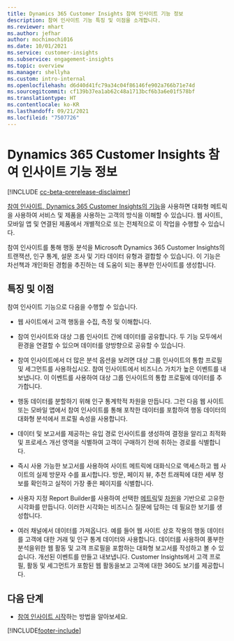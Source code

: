 ```yaml
---
title: Dynamics 365 Customer Insights 참여 인사이트 기능 정보
description: 참여 인사이트 기능 특징 및 이점을 소개합니다.
ms.reviewer: mhart
ms.author: jefhar
author: mochimochi016
ms.date: 10/01/2021
ms.service: customer-insights
ms.subservice: engagement-insights
ms.topic: overview
ms.manager: shellyha
ms.custom: intro-internal
ms.openlocfilehash: d6d40d41fc79a34c04f86146fe902a766b71e74d
ms.sourcegitcommit: cf139b37ea1ab62c48a1713bcf6b3a6e01f578bf
ms.translationtype: HT
ms.contentlocale: ko-KR
ms.lasthandoff: 09/21/2021
ms.locfileid: "7507726"
---
```

# <a name="about-dynamics-365-customer-insights-engagement-insights-capability"></a>Dynamics 365 Customer Insights 참여 인사이트 기능 정보 

[!INCLUDE [cc-beta-prerelease-disclaimer](includes/cc-beta-prerelease-disclaimer.md)]

[참여 인사이트, Dynamics 365 Customer Insights의 기능](https://dynamics.microsoft.com/ai/customer-insights/engagement-insights-capability/)을 사용하면 대화형 메트릭을 사용하여 서비스 및 제품을 사용하는 고객의 방식을 이해할 수 있습니다. 웹 사이트, 모바일 앱 및 연결된 제품에서 개별적으로 또는 전체적으로 이 작업을 수행할 수 있습니다.

참여 인사이트를 통해 행동 분석을 Microsoft Dynamics 365 Customer Insights의 트랜잭션, 인구 통계, 설문 조사 및 기타 데이터 유형과 결합할 수 있습니다. 이 기능은 차선책과 개인화된 경험을 추진하는 데 도움이 되는 풍부한 인사이트를 생성합니다.

## <a name="features-and-benefits"></a>특징 및 이점

참여 인사이트 기능으로 다음을 수행할 수 있습니다.

- 웹 사이트에서 고객 행동을 수집, 측정 및 이해합니다.

- 참여 인사이트와 대상 그룹 인사이트 간에 데이터를 공유합니다. 두 기능 모두에서 환경을 연결할 수 있으며 데이터를 양방향으로 공유할 수 있습니다.

- 참여 인사이트에서 더 많은 분석 옵션을 보려면 대상 그룹 인사이트의 통합 프로필 및 세그먼트를 사용하십시오. 참여 인사이트에서 비즈니스 가치가 높은 이벤트를 내보냅니다. 이 이벤트를 사용하여 대상 그룹 인사이트의 통합 프로필에 데이터를 추가합니다.

- 행동 데이터를 분할하기 위해 인구 통계학적 차원을 만듭니다. 그런 다음 웹 사이트 또는 모바일 앱에서 참여 인사이트를 통해 포착한 데이터를 포함하여 행동 데이터의 대화형 분석에서 프로필 속성을 사용합니다.

- 데이터 및 보고서를 제공하는 유입 경로 인사이트를 생성하여 결정을 알리고 최적화 및 프로세스 개선 영역을 식별하여 고객이 구매하기 전에 취하는 경로를 식별합니다. 

-  즉시 사용 가능한 보고서를 사용하여 사이트 메트릭에 대화식으로 액세스하고 웹 사이트의 실제 방문자 수를 표시합니다. 방문, 페이지 뷰, 추천 트래픽에 대한 세부 정보를 확인하고 실적이 가장 좋은 페이지를 식별합니다.

- 사용자 지정 Report Builder를 사용하여 선택한 [메트릭](glossary.md)및 [차원](glossary.md)을 기반으로 고유한 시각화를 만듭니다. 이러한 시각화는 비즈니스 질문에 답하는 데 필요한 보기를 생성합니다.

- 여러 채널에서 데이터를 가져옵니다. 예를 들어 웹 사이트 상호 작용의 행동 데이터를 고객에 대한 거래 및 인구 통계 데이터와 사용합니다. 데이터를 사용하여 풍부한 분석을위한 웹 활동 및 고객 프로필을 포함하는 대화형 보고서를 작성하고 볼 수 있습니다. 개선된 이벤트를 만들고 내보냅니다. Customer Insights에서 고객 프로필, 활동 및 세그먼트가 포함된 웹 활동을보고 고객에 대한 360도 보기를 제공합니다.

## <a name="next-steps"></a>다음 단계

- [참여 인사이트 시작](get-started.md)하는 방법을 알아보세요.


[!INCLUDE[footer-include](../includes/footer-banner.md)]
